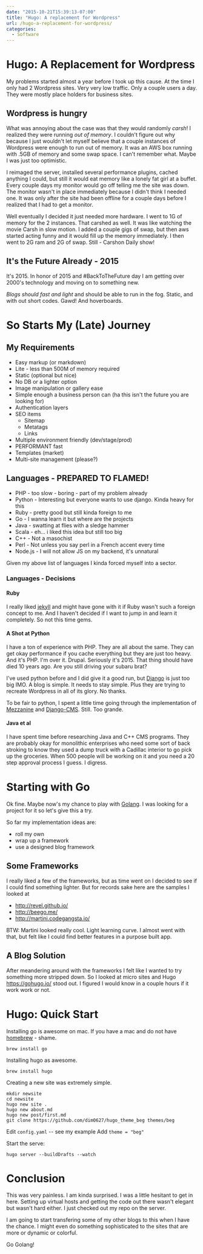 ```yaml
---
date: "2015-10-21T15:39:13-07:00"
title: "Hugo: A replacement for Wordpress"
url: /hugo-a-replacement-for-wordpress/
categories:
  - Software
---
```



# Hugo: A Replacement for Wordpress

My problems started almost a year before I took up this cause. At the time I only had 2 Wordpress sites. Very very low traffic.  Only a couple users a day.  They were mostly place holders for business sites.  

## Wordpress is hungry

What was annoying about the case was that they would randomly _carsh_! I realized they were running _out of memory_. I couldn't figure out why because I just wouldn't let myself believe that a couple instances of Wordpress were enough to run out of memory. It was an AWS box running with .5GB of memory and some swap space. I can't remember what. Maybe I was just too optimistic. 


I reimaged the server, installed several performance plugins, cached anything I could, but still it would eat memory like a lonely fat girl at a buffet. Every couple days my monitor would go off telling me the site was down. The monitor wasn't in place immediately because I didn't think I needed one. It was only after the site had been offline for a couple days before I realized that I had to get a monitor. 


Well eventually I decided it just needed more hardware. I went to 1G of memory for the 2 instances. That carshed as well. It was like watching the movie Carsh in slow motion. I added a couple gigs of swap, but then aws started acting funny and it would fill up the memory immediately. I then went to 2G ram and 2G of swap. Still - Carshon Daily show! 

## It's the Future Already - 2015

It's 2015. In honor of 2015 and #BackToTheFuture day I am getting over 2000's technology and moving on to something new. 

_Blogs should fast and light_ and should be able to run in the fog. Static, and with out short codes. Gawd! And hoverboards. 


# So Starts My (Late) Journey


## My Requirements

- Easy markup (or markdown) 
- Lite - less than 500M of memory required 
- Static (optional but nice)
- No DB or a lighter option
- Image manipulation or gallery ease
- Simple enough a business person can (ha this isn't the future you are looking for)
- Authentication layers 
- SEO items
    - Sitemap
    - Metatags
    - Links
- Multiple environment friendly (dev/stage/prod)
- PERFORMANT fast
- Templates (market)
- Multi-site management (please?)

## Languages - PREPARED TO FLAMED! 

- PHP - too slow - boring - part of my problem already 
- Python - Interesting but everyone wants to use django. Kinda heavy for this
- Ruby - pretty good but still kinda foreign to me
- Go - I wanna learn it but where are the projects 
- Java - swatting at flies with a sledge hammer
- Scala - eh... i liked this idea but still too big 
- C++ - Not a masochist
- Perl - Not unless you say perl in a French accent every time 
- Node.js - I will not allow JS on my backend, it's unnatural 


Given my above list of languages I kinda forced myself into a sector.  

### Languages - Decisions 

#### Ruby

I really liked [jekyll](http://jekyllrb.com/docs/home/) and might have gone with it if Ruby wasn't such a foreign concept to me. And I haven't decided if I want to jump in and learn it completely. So not this time gems. 

#### A Shot at Python

I have a ton of experience with PHP. They are all about the same. They can get okay performance if you cache everything but they are just too heavy. And it's PHP. I'm over it. Drupal. Seriously it's 2015. That thing should have died 10 years ago.  Are you still driving your subaru brat? 

I've used python before and I did give it a good run, but [Django](https://www.djangoproject.com/) is just too big IMO. A blog is simple. It needs to stay simple. Plus they are trying to recreate Wordpress in all of its glory. No thanks. 

To be fair to python, I spent a little time going through the implementation of [Mezzanine](http://mezzanine.jupo.org/) and [Django-CMS](http://www.django-cms.org/en/).  Still. Too grande. 

#### Java et al

I have spent time before researching Java and C++ CMS programs. They are probably okay for monolithic enterprises who need some sort of back stroking to know they used a dump truck with a Cadillac interior to go pick up the groceries.  When 500 people will be working on it and you need a 20 step approval process I guess. I digress. 

# Starting with Go

Ok fine. Maybe now's my chance to play with [Golang](https://golang.org/). I was looking for a project for it so let's give this a try. 

So far my implementation ideas are:
- roll my own
- wrap up a framework 
- use a designed blog framework 


## Some Frameworks

I really liked a few of the frameworks, but as time went on I decided to see if I could find something lighter. But for records sake here are the samples I looked at 

- http://revel.github.io/
- http://beego.me/
- http://martini.codegangsta.io/ 

BTW: Martini looked really cool. Light learning curve. I almost went with that, but felt like I could find better features in a purpose built app. 

## A Blog Solution

After meandering around with the frameworks I felt like I wanted to try something more stripped down. So I looked at micro sites and Hugo https://gohugo.io/ stood out.  I figured I would know in a couple hours if it work work or not.  


# Hugo: Quick Start

Installing go is awesome on mac. If you have a mac and do not have [homebrew](http://brew.sh/) - shame. 

    brew install go 
    
Installing hugo as awesome. 

    brew install hugo 
    
Creating a new site was extremely simple. 

    mkdir newsite
    cd newsite
    hugo new site . 
    hugo new about.md
    hugo new post/first.md
    git clone https://github.com/dim0627/hugo_theme_beg themes/beg
    
Edit `config.yaml` -- see my example 
Add `theme = "beg"` 

Start the serve:

    hugo server --buildDrafts --watch

# Conclusion

This was very painless. I am kinda surprised. I was a little hesitant to get in here. Setting up virtual hosts and getting the code out there wasn't elegant but wasn't hard either. I just checked out my repo on the server. 

I am going to start transfering some of my other blogs to this when I have the chance. I might even do something sophisticated to the sites that are more or dynamic or colorful. 

Go Golang! 
    